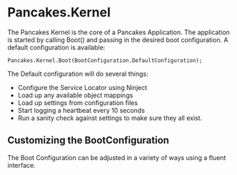 # Pancakes.Kernel

The Pancakes Kernel is the core of a Pancakes Application.  The application is started by calling Boot() and passing in the desired boot configuration.  A default configuration is available:

    Pancakes.Kernel.Boot(BootConfiguration.DefaultConfiguration);

The Default configuration will do several things: 
* Configure the Service Locator using Ninject
* Load up any available object mappings
* Load up settings from configuration files
* Start logging a heartbeat every 10 seconds
* Run a sanity check against settings to make sure they all exist.

## Customizing the BootConfiguration

The Boot Configuration can be adjusted in a variety of ways using a fluent interface.